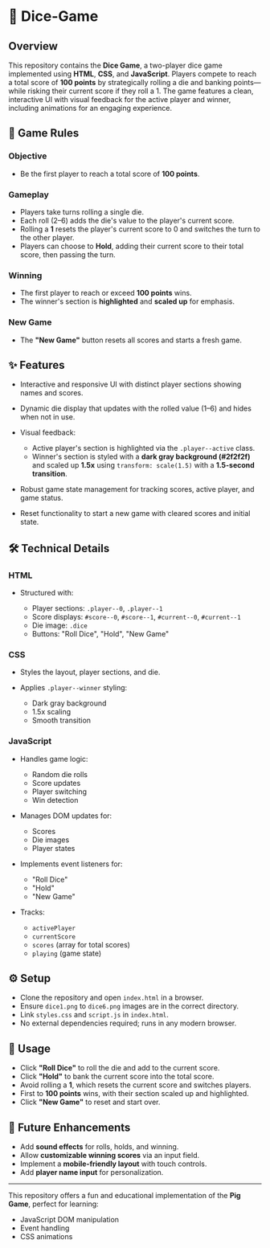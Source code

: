 
# 🎲 Dice-Game

## Overview

This repository contains the **Dice Game**, a two-player dice game implemented using **HTML**, **CSS**, and **JavaScript**.
Players compete to reach a total score of **100 points** by strategically rolling a die and banking points—while risking their current score if they roll a 1.
The game features a clean, interactive UI with visual feedback for the active player and winner, including animations for an engaging experience.

## 🎯 Game Rules

### Objective

* Be the first player to reach a total score of **100 points**.

### Gameplay

* Players take turns rolling a single die.
* Each roll (2–6) adds the die's value to the player's current score.
* Rolling a **1** resets the player's current score to 0 and switches the turn to the other player.
* Players can choose to **Hold**, adding their current score to their total score, then passing the turn.

### Winning

* The first player to reach or exceed **100 points** wins.
* The winner's section is **highlighted** and **scaled up** for emphasis.

### New Game

* The **"New Game"** button resets all scores and starts a fresh game.

## ✨ Features

* Interactive and responsive UI with distinct player sections showing names and scores.
* Dynamic die display that updates with the rolled value (1–6) and hides when not in use.
* Visual feedback:

  * Active player's section is highlighted via the `.player--active` class.
  * Winner's section is styled with a **dark gray background (#2f2f2f)** and scaled up **1.5x** using `transform: scale(1.5)` with a **1.5-second transition**.
* Robust game state management for tracking scores, active player, and game status.
* Reset functionality to start a new game with cleared scores and initial state.

## 🛠 Technical Details

### HTML

* Structured with:

  * Player sections: `.player--0`, `.player--1`
  * Score displays: `#score--0`, `#score--1`, `#current--0`, `#current--1`
  * Die image: `.dice`
  * Buttons: "Roll Dice", "Hold", "New Game"

### CSS

* Styles the layout, player sections, and die.
* Applies `.player--winner` styling:

  * Dark gray background
  * 1.5x scaling
  * Smooth transition

### JavaScript

* Handles game logic:

  * Random die rolls
  * Score updates
  * Player switching
  * Win detection
* Manages DOM updates for:

  * Scores
  * Die images
  * Player states
* Implements event listeners for:

  * "Roll Dice"
  * "Hold"
  * "New Game"
* Tracks:

  * `activePlayer`
  * `currentScore`
  * `scores` (array for total scores)
  * `playing` (game state)

## ⚙️ Setup

* Clone the repository and open `index.html` in a browser.
* Ensure `dice1.png` to `dice6.png` images are in the correct directory.
* Link `styles.css` and `script.js` in `index.html`.
* No external dependencies required; runs in any modern browser.

## 🚀 Usage

* Click **"Roll Dice"** to roll the die and add to the current score.
* Click **"Hold"** to bank the current score into the total score.
* Avoid rolling a **1**, which resets the current score and switches players.
* First to **100 points** wins, with their section scaled up and highlighted.
* Click **"New Game"** to reset and start over.

## 🔮 Future Enhancements

* Add **sound effects** for rolls, holds, and winning.
* Allow **customizable winning scores** via an input field.
* Implement a **mobile-friendly layout** with touch controls.
* Add **player name input** for personalization.

---

This repository offers a fun and educational implementation of the **Pig Game**, perfect for learning:

* JavaScript DOM manipulation
* Event handling
* CSS animations
